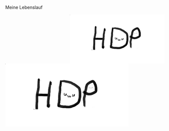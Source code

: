 Meine Lebenslauf



<img src="Bilder/Discord-Bild.png" width= "300" align="right" > 
<img src="Bilder/Discord-Bild.png" height= "200" align="center"> 

